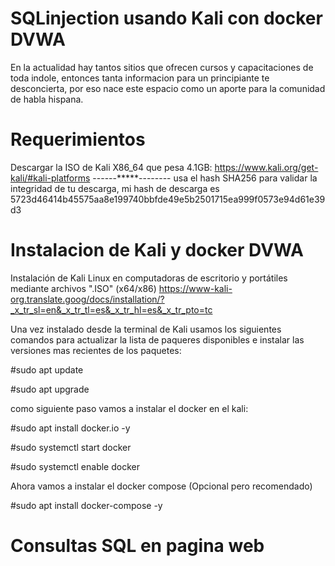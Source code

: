 # SQLinjection usando Kali con docker DVWA

En la actualidad hay tantos sitios que ofrecen cursos y capacitaciones de toda indole, entonces tanta informacion para un principiante te desconcierta, por eso nace este espacio como un aporte para la comunidad de habla hispana.

# Requerimientos
Descargar la ISO de Kali X86_64 que pesa 4.1GB: https://www.kali.org/get-kali/#kali-platforms ------*****-------- usa el hash SHA256 para validar la integridad de tu descarga, mi hash de descarga es 5723d46414b45575aa8e199740bbfde49e5b2501715ea999f0573e94d61e39d3 

# Instalacion de Kali y docker DVWA
Instalación de Kali Linux en computadoras de escritorio y portátiles mediante archivos ".ISO" (x64/x86)
https://www-kali-org.translate.goog/docs/installation/?_x_tr_sl=en&_x_tr_tl=es&_x_tr_hl=es&_x_tr_pto=tc

Una vez instalado desde la terminal de Kali usamos los siguientes comandos para actualizar la lista de paqueres disponibles e instalar las versiones mas recientes de los paquetes:

#sudo apt update

#sudo apt upgrade 
 
como siguiente paso vamos a instalar el docker en el kali:

#sudo apt install docker.io -y

#sudo systemctl start docker

#sudo systemctl enable docker

Ahora vamos a instalar el docker compose (Opcional pero recomendado)

#sudo apt install docker-compose -y



# Consultas SQL en pagina web


